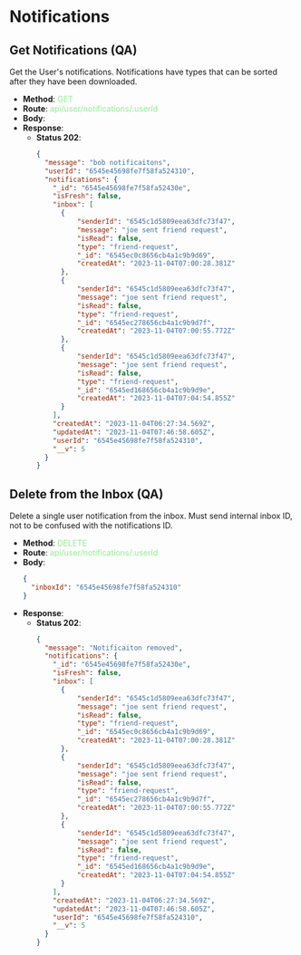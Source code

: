 # Notifications
## Get Notifications (QA)
Get the User's notifications. Notifications have types that can be sorted after they have been downloaded.
- **Method**: <span style="color:lightgreen">GET</span>
- **Route**: <span style="color:lightgreen">api/user/notifications/:userId</span>
- **Body**:
- **Response**:
    - **Status 202**:
      ```json
      {
        "message": "bob notificaitons",
        "userId": "6545e45698fe7f58fa524310",
        "notifications": {
          "_id": "6545e45698fe7f58fa52430e",
          "isFresh": false,
          "inbox": [
            {
                "senderId": "6545c1d5809eea63dfc73f47",
                "message": "joe sent friend request",
                "isRead": false,
                "type": "friend-request",
                "_id": "6545ec0c8656cb4a1c9b9d69",
                "createdAt": "2023-11-04T07:00:28.381Z"
            },
            {
                "senderId": "6545c1d5809eea63dfc73f47",
                "message": "joe sent friend request",
                "isRead": false,
                "type": "friend-request",
                "_id": "6545ec278656cb4a1c9b9d7f",
                "createdAt": "2023-11-04T07:00:55.772Z"
            },
            {
                "senderId": "6545c1d5809eea63dfc73f47",
                "message": "joe sent friend request",
                "isRead": false,
                "type": "friend-request",
                "_id": "6545ed168656cb4a1c9b9d9e",
                "createdAt": "2023-11-04T07:04:54.855Z"
            }
          ],
          "createdAt": "2023-11-04T06:27:34.569Z",
          "updatedAt": "2023-11-04T07:46:58.605Z",
          "userId": "6545e45698fe7f58fa524310",
          "__v": 5
        }
      }
      ```

## Delete from the Inbox (QA)
Delete a single user notification from the inbox. Must send internal inbox ID, not to be confused with the notifications ID.
- **Method**: <span style="color:lightgreen">DELETE</span>
- **Route**: <span style="color:lightgreen">api/user/notifications/:userId</span>
- **Body**:
  ```json
  {
    "inboxId": "6545e45698fe7f58fa524310"
  }
  ```
- **Response**:
    - **Status 202**:
      ```json
      {
        "message": "Notificaiton removed",
        "notifications": {
          "_id": "6545e45698fe7f58fa52430e",
          "isFresh": false,
          "inbox": [
            {
                "senderId": "6545c1d5809eea63dfc73f47",
                "message": "joe sent friend request",
                "isRead": false,
                "type": "friend-request",
                "_id": "6545ec0c8656cb4a1c9b9d69",
                "createdAt": "2023-11-04T07:00:28.381Z"
            },
            {
                "senderId": "6545c1d5809eea63dfc73f47",
                "message": "joe sent friend request",
                "isRead": false,
                "type": "friend-request",
                "_id": "6545ec278656cb4a1c9b9d7f",
                "createdAt": "2023-11-04T07:00:55.772Z"
            },
            {
                "senderId": "6545c1d5809eea63dfc73f47",
                "message": "joe sent friend request",
                "isRead": false,
                "type": "friend-request",
                "_id": "6545ed168656cb4a1c9b9d9e",
                "createdAt": "2023-11-04T07:04:54.855Z"
            }
          ],
          "createdAt": "2023-11-04T06:27:34.569Z",
          "updatedAt": "2023-11-04T07:46:58.605Z",
          "userId": "6545e45698fe7f58fa524310",
          "__v": 5
        }
      }
      ```